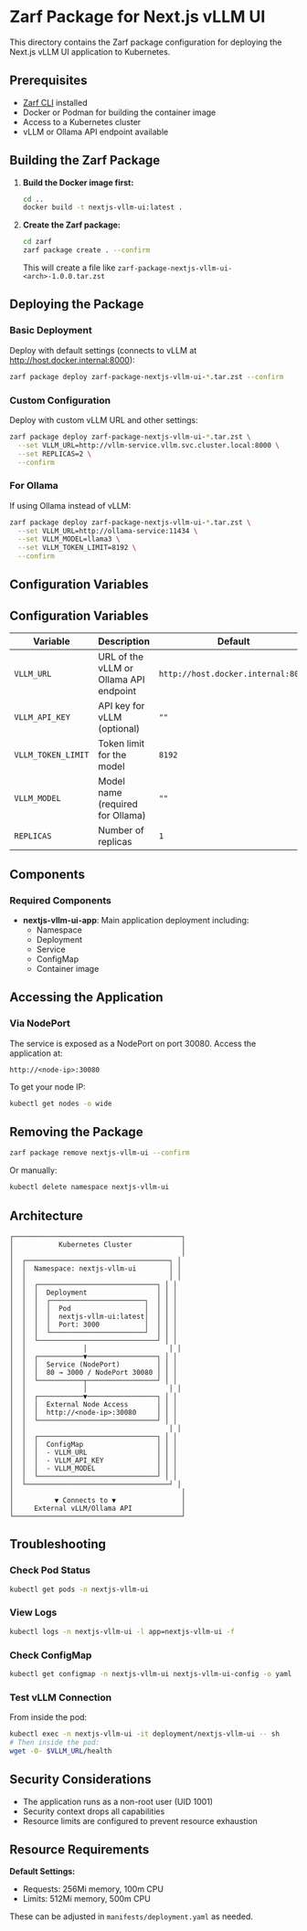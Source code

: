 # Zarf Package for Next.js vLLM UI

This directory contains the Zarf package configuration for deploying the Next.js vLLM UI application to Kubernetes.

## Prerequisites

- [Zarf CLI](https://zarf.dev/) installed
- Docker or Podman for building the container image
- Access to a Kubernetes cluster
- vLLM or Ollama API endpoint available

## Building the Zarf Package

1. **Build the Docker image first:**
   ```bash
   cd ..
   docker build -t nextjs-vllm-ui:latest .
   ```

2. **Create the Zarf package:**
   ```bash
   cd zarf
   zarf package create . --confirm
   ```

   This will create a file like `zarf-package-nextjs-vllm-ui-<arch>-1.0.0.tar.zst`

## Deploying the Package

### Basic Deployment

Deploy with default settings (connects to vLLM at http://host.docker.internal:8000):

```bash
zarf package deploy zarf-package-nextjs-vllm-ui-*.tar.zst --confirm
```

### Custom Configuration

Deploy with custom vLLM URL and other settings:

```bash
zarf package deploy zarf-package-nextjs-vllm-ui-*.tar.zst \
  --set VLLM_URL=http://vllm-service.vllm.svc.cluster.local:8000 \
  --set REPLICAS=2 \
  --confirm
```

### For Ollama

If using Ollama instead of vLLM:

```bash
zarf package deploy zarf-package-nextjs-vllm-ui-*.tar.zst \
  --set VLLM_URL=http://ollama-service:11434 \
  --set VLLM_MODEL=llama3 \
  --set VLLM_TOKEN_LIMIT=8192 \
  --confirm
```

## Configuration Variables
## Configuration Variables

| Variable | Description | Default |
|----------|-------------|---------|
| `VLLM_URL` | URL of the vLLM or Ollama API endpoint | `http://host.docker.internal:8000` |
| `VLLM_API_KEY` | API key for vLLM (optional) | `""` |
| `VLLM_TOKEN_LIMIT` | Token limit for the model | `8192` |
| `VLLM_MODEL` | Model name (required for Ollama) | `""` |
| `REPLICAS` | Number of replicas | `1` |

## Components

### Required Components

- **nextjs-vllm-ui-app**: Main application deployment including:
  - Namespace
  - Deployment
  - Service
  - ConfigMap
  - Container image

## Accessing the Application

### Via NodePort

The service is exposed as a NodePort on port 30080. Access the application at:

```
http://<node-ip>:30080
```

To get your node IP:
```bash
kubectl get nodes -o wide
```

## Removing the Package

```bash
zarf package remove nextjs-vllm-ui --confirm
```

Or manually:

```bash
kubectl delete namespace nextjs-vllm-ui
```

## Architecture

```
┌─────────────────────────────────────────┐
│           Kubernetes Cluster            │
│                                         │
│  ┌───────────────────────────────────┐ │
│  │  Namespace: nextjs-vllm-ui        │ │
│  │                                   │ │
│  │  ┌─────────────────────────────┐ │ │
│  │  │  Deployment                 │ │ │
│  │  │  ┌───────────────────────┐  │ │ │
│  │  │  │  Pod                  │  │ │ │
│  │  │  │  nextjs-vllm-ui:latest│  │ │ │
│  │  │  │  Port: 3000           │  │ │ │
│  │  │  └───────────────────────┘  │ │ │
│  │  └─────────────────────────────┘ │ │
│  │              │                    │ │
│  │  ┌───────────▼─────────────────┐ │ │
│  │  │  Service (NodePort)         │ │ │
│  │  │  80 → 3000 / NodePort 30080 │ │ │
│  │  └───────────┬─────────────────┘ │ │
│  │              │                    │ │
│  │  ┌───────────▼─────────────────┐ │ │
│  │  │  External Node Access       │ │ │
│  │  │  http://<node-ip>:30080     │ │ │
│  │  └─────────────────────────────┘ │ │
│  │                                   │ │
│  │  ┌─────────────────────────────┐ │ │
│  │  │  ConfigMap                  │ │ │
│  │  │  - VLLM_URL                 │ │ │
│  │  │  - VLLM_API_KEY             │ │ │
│  │  │  - VLLM_MODEL               │ │ │
│  │  └─────────────────────────────┘ │ │
│  └───────────────────────────────────┘ │
│                                         │
│          ▼ Connects to ▼                │
│     External vLLM/Ollama API            │
└─────────────────────────────────────────┘
```

## Troubleshooting

### Check Pod Status

```bash
kubectl get pods -n nextjs-vllm-ui
```

### View Logs

```bash
kubectl logs -n nextjs-vllm-ui -l app=nextjs-vllm-ui -f
```

### Check ConfigMap

```bash
kubectl get configmap -n nextjs-vllm-ui nextjs-vllm-ui-config -o yaml
```

### Test vLLM Connection

From inside the pod:
```bash
kubectl exec -n nextjs-vllm-ui -it deployment/nextjs-vllm-ui -- sh
# Then inside the pod:
wget -O- $VLLM_URL/health
```

## Security Considerations

- The application runs as a non-root user (UID 1001)
- Security context drops all capabilities
- Resource limits are configured to prevent resource exhaustion

## Resource Requirements

**Default Settings:**
- Requests: 256Mi memory, 100m CPU
- Limits: 512Mi memory, 500m CPU

These can be adjusted in `manifests/deployment.yaml` as needed.
